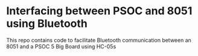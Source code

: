 # Interfacing between PSOC and 8051 using Bluetooth

This repo contains code to facilitate Bluetooth communication between an 8051 and a PSOC 5 Big Board using HC-05s
